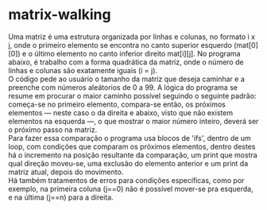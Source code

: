 # matrix-walking
  Uma matriz é uma estrutura organizada por linhas e colunas, no formato i x j, onde o primeiro elemento se encontra no canto superior esquerdo (mat[0][0]) e o último elemento no canto inferior direito mat[i][j]. No programa abaixo, é trabalho com a forma quadrática da matriz, onde o número de linhas e colunas são exatamente iguais (i = j).<br/>O código pede ao usuário o tamanho da matriz que deseja caminhar e a preenche com números aleátorios de 0 a 99. A lógica do programa se resume em procurar o maior caminho possível seguindo o seguinte padrão: começa-se no primeiro elemento, compara-se então, os próximos elementos — neste caso o da direita e abaixo, visto que não existem elementos na esquerda —, o que mostrar o maior número inteiro, deverá ser o próximo passo na matriz.<br/>Para fazer essa comparação o programa usa blocos de 'ifs', dentro de um loop, com condições que comparam os próximos elementos, dentro destes há o incremento na posição resultante da comparação, um print que mostra qual direção moveu-se, uma exclusão do elemento anterior e um print da matriz atual, depois do movimento.<br/>Há também tratamentos de erros para condições específicas, como por exemplo, na primeira coluna (j==0) não é possível mover-se pra esquerda, e na última (j==n) para a direita.
